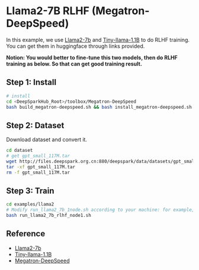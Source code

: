 # Llama2-7B RLHF (Megatron-DeepSpeed)

In this example, we use [Llama2-7b](https://huggingface.co/meta-llama/Llama-2-7b) and
[Tiny-llama-1.1B](https://huggingface.co/TinyLlama/TinyLlama-1.1B-intermediate-step-240k-503b) to do RLHF training. You
can get them in huggingface through links provided.

**Notion: You would better to fine-tune this two models, then do RLHF training as below. So that can get good training result.**

## Step 1: Install

```sh
# install
cd <DeepSparkHub_Root>/toolbox/Megatron-DeepSpeed
bash build_megatron-deepspeed.sh && bash install_megatron-deepspeed.sh
```

## Step 2: Dataset

Download dataset and convert it.

```sh
cd dataset
# get gpt_small_117M.tar
wget http://files.deepspark.org.cn:880/deepspark/data/datasets/gpt_small_117M.tar
tar -xf gpt_small_117M.tar
rm -f gpt_small_117M.tar
```

## Step 3: Train

```sh
cd examples/llama2
# Modify run_llama2_7b_1node.sh according to your machine: for example, HOST_NAME, ADDR_ARRAY, CONTAINER_NAME, NCCL_SOCKET_IFNAME
bash run_llama2_7b_rlhf_node1.sh
```

## Reference

- [Llama2-7b](https://huggingface.co/meta-llama/Llama-2-7b)
- [Tiny-llama-1.1B](https://huggingface.co/TinyLlama/TinyLlama-1.1B-intermediate-step-240k-503b)
- [Megatron-DeepSpeed](https://github.com/microsoft/Megatron-DeepSpeed)
